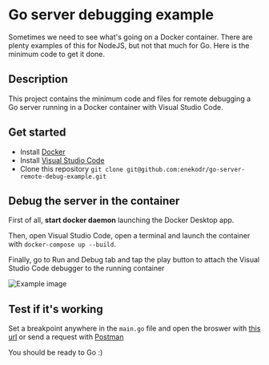# Go server debugging example

Sometimes we need to see what's going on a Docker container. There are plenty examples of this for NodeJS, but not that much for Go. Here is the minimum code to get it done.

## Description

This project contains the minimum code and files for remote debugging a Go server running in a Docker container with Visual Studio Code.

## Get started

- Install [Docker](https://www.docker.com/products/docker-desktop)
- Install [Visual Studio Code](https://code.visualstudio.com/download)
- Clone this repository `git clone git@github.com:enekodr/go-server-remote-debug-example.git`

## Debug the server in the container

First of all, **start docker daemon** launching the Docker Desktop app.

Then, open Visual Studio Code, open a terminal and launch the container with `docker-compose up --build`.

Finally, go to Run and Debug tab and tap the play button to attach the Visual Studio Code debugger to the running container

![Example image](https://user-images.githubusercontent.com/25287536/113139757-d3386380-9227-11eb-913e-3a6d0d7d85e1.png)

## Test if it's working

Set a breakpoint anywhere in the `main.go` file and open the broswer with [this url](http://localhost:8090) or send a request with [Postman](https://www.postman.com)

You should be ready to Go :)
